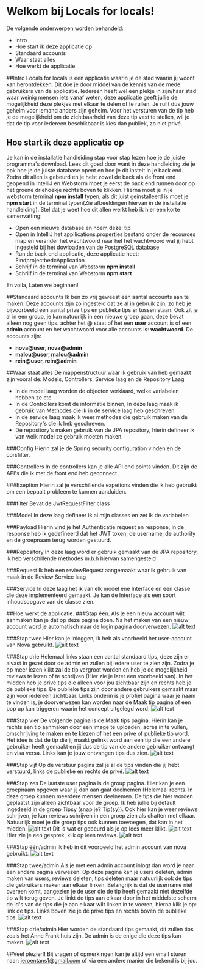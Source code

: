 # Welkom bij Locals for locals!
De volgende onderwerpen worden behandeld:
-   Intro
-   Hoe start ik deze applicatie op
-   Standaard accounts
-   Waar staat alles
-   Hoe werkt de applicatie

##Intro
Locals for locals is een applicatie waarin je de stad waarin jij woont kan herontdekken.
Dit doe je door middel van de kennis van de mede gebruikers van de applicatie.
Iedereen heeft wel een plekje in zijn/haar stad waar weinig mensen iets vanaf weten, deze applicatie geeft jullie de mogelijkheid deze plekjes met elkaar te delen of te ruilen.
Je ruilt dus jouw geheim voor iemand anders zijn geheim.
Voor het versturen van de tip heb je de mogelijkheid om de zichtbaarheid van deze tip vast te stellen, wil je dat de tip voor iedereen beschikbaar is kies dan publiek, zo niet privé.

## Hoe start ik deze applicatie op
Je kan in de installatie handleiding stap voor stap lezen hoe je de juiste programma's download. Lees dit goed door want in deze handleiding zie je ook hoe je de juiste database opent en hoe je dit instelt in je back end.
Zodra dit allen is gebeurd en je hebt zowel de back als de front end geopend in IntelliJ en Webstorm moet je eerst de back end runnen door op het groene driehoekje rechts boven te klikken. Hierna moet je in je webstorm terminal **npm install** typen, als dit juist geinstalleerd is moet je **npm start** in de terminal typen(Zie afbeeldingen hiervan in de installatie handleiding).
Stel dat je weet hoe dit allen werkt heb ik hier een korte samenvatting:

-   Open een nieuwe database en noem deze: tip
-   Open in IntelliJ het appllications.properties bestand onder de recources map en verander het wachtwoord naar het het wachtwoord wat jij hebt ingesteld bij het dowloaden van de PostgreSQL database
-   Run de back end applicatie, deze applicatie heet: EindprojectbedcApplication
-   Schrijf in de terminal van Webstorm **npm install**
-   Schrijf in de terminal van Webstorm **npm start**

En voila, Laten we beginnen!

##Standaard accounts
Ik ben zo vrij geweest een aantal accounts aan te maken.
Deze accounts zijn zo ingesteld dat ze al in gebruik zijn, zo heb je bijvoorbeeld een aantal prive tips en publieke tips er tussen staan.
Ook zit je al in een group, je kan natuurlijk in een nieuwe groep gaan, deze bevat alleen nog geen tips. achter het @ staat of het een **user** account is of een **admin** account en het wachtwoord voor alle accounts is: **wachtwoord**.
De accounts zijn:
-   **nova@user, nova@admin**
-   **malou@user, malou@admin**
-   **rein@user, rein@admin**

##Waar staat alles
De mappenstructuur waar ik gebruik van heb gemaakt zijn vooral de: Models, Controllers, Service laag en de Repository Laag
-   In de model laag worden de objecten verklaard, welke variabelen hebben ze etc
-   In de Controllers komt de informatie binnen, In deze laag maak ik gebruik van Methodes die ik in de service laag heb geschreven
-   In de service laag maak ik weer methodes die gebruik maken van de Repository's die ik heb geschreven. 
-   De repository's maken gebruik van de JPA repository, hierin defineer ik van welk model ze gebruik moeten maken. 

###Config
Hierin zal je de Spring security configuration vinden en de corsfilter.

###Controllers
In de controllers kan je alle API end points vinden.
Dit zijn de API's die ik met de front end heb geconnect.

###Exeption
Hierin zal je verschillende expetions vinden die ik heb gebruikt om een bepaalt probleem te kunnen aanduiden.

###filter
Bevat de JwtRequestFilter class

###Model
In deze laag defineer ik al mijn classes en zet ik de variabelen

###Payload
Hierin vind je het Authenticatie request en response, in de response heb ik gedefineerd dat het JWT token, de username, de authority en de groepnaam terug worden gestuurd. 

###Repository
In deze laag word er gebruik gemaakt van de JPA repository, ik heb verschillende methodes m.b.h hiervan samengesteld

###Request
Ik heb een reviewRequest aangemaakt waar ik gebruik van maak in de Review Service laag

###Service
In deze laag het ik van elk model ene Interface en een classe die deze implementeerd gemaakt. Je kan de Interface als een soort inhoudsopgave van de classe zien. 

##Hoe werkt de applicatie.
###Stap één.
Als je een nieuw account wilt aanmaken kan je dat op deze pagina doen. Na het maken van een nieuw account word je automatisch naar de login pagina doorverwezen.
![alt text](https://raw.githubusercontent.com/JeroenTans/eindprojectFEC/main/src/images/registreerScherm.png)

###Stap twee
Hier kan je inloggen, ik heb als voorbeeld het user-account van Nova gebruikt.
![alt text](https://raw.githubusercontent.com/JeroenTans/eindprojectFEC/main/src/images/InlogScherm.png)

###Stap drie
Helemaal links staan een aantal standaard tips, deze zijn er alvast in gezet door de admin en zullen bij
iedere user te zien zijn. Zodra je op meer lezen klikt zal de tip vergroot worden en heb je de
mogelijkheid reviews te lezen of te schrijven (Hier zie je later een voorbeeld van). In het midden heb je
privé tips die alleen voor jou zichtbaar zijn en rechts heb je de publieke tips. De publieke tips zijn door andere
gebruikers gemaakt maar zijn voor iedereen zichtbaar. Links onderin is je profiel pagina waar je naam te
vinden is, je doorverwezen kan worden naar de Maak tip pagina of een pop up kan triggeren waarin het
concept uitgelegd word.
![alt text](https://raw.githubusercontent.com/JeroenTans/eindprojectFEC/main/src/images/OverzichtScherm.png)

###Stap vier
De volgende pagina is de Maak tips pagina. Hierin kan je rechts een tip aanmaken door een image te
uploaden, adres in te vullen, omschrijving te maken en te kiezen of het een prive of publieke tip word.
Het idee is dat de tip die jij maakt gelinkt word aan een tip die een andere gebruiker heeft gemaakt en jij
dus de tip van de andere gebruiker ontvangt en visa versa.
Links kan je jouw ontvangen tips dus zien.
![alt text](https://raw.githubusercontent.com/JeroenTans/eindprojectFEC/main/src/images/maakTipsScherm.png)

###Stap vijf
Op de verstuur pagina zal je al de tips vinden die jij hebt verstuurd, links de publieke en rechts de privé.
![alt text](https://raw.githubusercontent.com/JeroenTans/eindprojectFEC/main/src/images/verstuurdeTips.png)

###Stap zes
De laatste user pagina is de group pagina. Hier kan je een groepnaam opgeven waar jij dan aan gaat
deelnemen (Helemaal rechts. In deze groep kunnen meerdere mensen deelnemen. De tips die hier
worden geplaatst zijn alleen zichtbaar voor de groep. Ik heb jullie bij default ingedeeld in de groep Tipsy
(snap je? Tip(sy)). Ook hier kan je weer reviews schrijven, je kan reviews schrijven in een groep zien als
chatten met elkaar. Natuurlijk moet je die groep tips ook kunnen toevoegen, dat kan in het midden.
![alt text](https://raw.githubusercontent.com/JeroenTans/eindprojectFEC/main/src/images/groepScherm.png)
Dit is wat er gebeurd als je op lees meer klikt.
![alt text](https://raw.githubusercontent.com/JeroenTans/eindprojectFEC/main/src/images/vergrootteTip.png)
Hier zie je een gesprek, klik op lees reviews.
![alt text](https://raw.githubusercontent.com/JeroenTans/eindprojectFEC/main/src/images/reviewGesprek.png)

###Stap één/admin
Ik heb in dit voorbeeld het admin account van nova gebruikt.
![alt text](https://raw.githubusercontent.com/JeroenTans/eindprojectFEC/main/src/images/adminLogin.png)

###Stap twee/admin
Als je met een admin account inlogt dan word je naar een andere pagina verwezen. Op deze pagina kan
je users deleten, admin maken van users, reviews deleten, tips deleten maar natuurlijk ook de tips die
gebruikers maken aan elkaar linken. Belangrijk is dat de username niet overeen komt, aangezien je de
user die de tip heeft gemaakt niet dezelfde tip wilt terug geven. Je linkt de tips aan elkaar door in het
middelste scherm de id's van de tips die je aan elkaar wilt linken in te voeren, hierna klik je op: link de tips.
Links boven zie je de prive tips en rechts boven de publieke tips.
![alt text](https://raw.githubusercontent.com/JeroenTans/eindprojectFEC/main/src/images/adminScherm%20.png)

###Stap drie/admin
Hier worden de standaard tips gemaakt, dit zullen tips zoals het Anne Frank huis zijn. De admin is de enige die deze tips kan maken.
![alt text](https://raw.githubusercontent.com/JeroenTans/eindprojectFEC/main/src/images/adminStandaardTip.png)

##Veel plezier!!
Bij vragen of opmerkingen kan je altijd een email sturen naar: jeroentans1@gmail.com of via een andere manier die bekend is bij jou.


